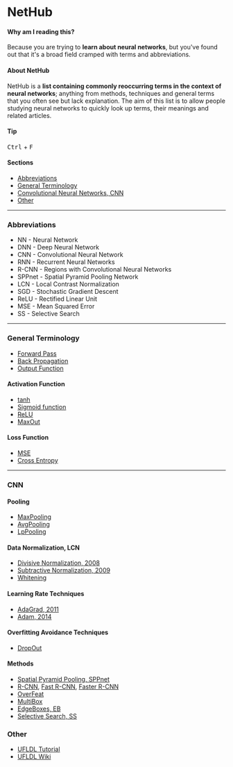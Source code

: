 # NetHub

#### Why am I reading this?
Because you are trying to **learn about neural networks**, but you've found out that it's a broad field cramped with terms and abbreviations.

#### About NetHub
NetHub is a  **list containing commonly reoccurring terms in the context of neural networks**; anything from methods, techniques and general terms that you often see but lack explanation. The aim of this list is to allow people studying neural networks to quickly look up terms, their meanings and related articles.

#### Tip
<kbd>Ctrl</kbd> + <kbd>F</kbd>

#### Sections
* [Abbreviations](#abbreviations)
* [General Terminology](#general-terminology)
* [Convolutional Neural Networks, CNN](#cnn)
* [Other](#other)

---

### Abbreviations
* NN - Neural Network
* DNN - Deep Neural Network
* CNN - Convolutional Neural Network
* RNN - Recurrent Neural Networks
* R-CNN - Regions with Convolutional Neural Networks
* SPPnet - Spatial Pyramid Pooling Network
* LCN - Local Contrast Normalization
* SGD - Stochastic Gradient Descent
* ReLU - Rectified Linear Unit
* MSE - Mean Squared Error
* SS - Selective Search

---

### General Terminology
* [Forward Pass]()
* [Back Propagation]()
* [Output Function]()

#### Activation Function
* [tanh]()
* [Sigmoid function]()
* [ReLU]()
* [MaxOut]()

#### Loss Function
* [MSE]()
* [Cross Entropy]()

---

### CNN

#### Pooling
* [MaxPooling]()
* [AvgPooling]()
* [LpPooling]()

#### Data Normalization, LCN
* [Divisive Normalization, 2008](http://journals.plos.org/ploscompbiol/article?id=10.1371/journal.pcbi.0040027)
* [Subtractive Normalization, 2009](http://yann.lecun.com/exdb/publis/pdf/jarrett-iccv-09.pdf)
* [Whitening]()

#### Learning Rate Techniques
* [AdaGrad, 2011](http://stanford.edu/~jduchi/projects/DuchiHaSi10_colt.pdf)
* [Adam, 2014](http://stanford.edu/~jduchi/projects/DuchiHaSi10_colt.pdf)

#### Overfitting Avoidance Techniques
* [DropOut]()

#### Methods
* [Spatial Pyramid Pooling, SPPnet](http://arxiv.org/abs/1406.4729)
* [R-CNN](http://arxiv.org/abs/1311.2524), [Fast R-CNN](http://arxiv.org/abs/1504.08083), [Faster R-CNN](http://arxiv.org/abs/1506.01497)
* [OverFeat](TODO)
* [MultiBox](TODO)
* [EdgeBoxes, EB](TODO)
* [Selective Search, SS](http://dl.acm.org/citation.cfm?id=2509382)

### Other
* [UFLDL Tutorial](http://deeplearning.stanford.edu/tutorial/)
* [UFLDL Wiki](http://deeplearning.stanford.edu/wiki/index.php/UFLDL_Tutorial)
